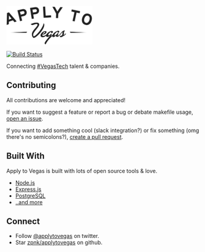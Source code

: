 <a href="https://applyto.vegas">
  <img src="public/images/logo@2x.png" height="100" />
</a>

[![Build Status][travis-ci]](https://travis-ci.org/zpnk/applytovegas)

Connecting [#VegasTech][#vegastech] talent & companies.

## Contributing
All contributions are welcome and appreciated!

If you want to suggest a feature or report a bug or debate makefile usage,
[open an issue](../../issues/new).

If you want to add something cool (slack integration?) or fix something
(omg there's no semicolons?), [create a pull request](../../pulls).

## Built With

Apply to Vegas is built with lots of open source tools & love.

- [Node.js](https://github.com/nodejs/node)
- [Express.js](https://github.com/strongloop/express/)
- [PostgreSQL](https://github.com/postgres/postgres)
- [..and more](package.json)

## Connect

- Follow [@applytovegas](https://twitter.com/applytovegas) on twitter.
- Star [zpnk/applytovegas](https://github.com/zpnk/applytovegas) on github.

[travis-ci]: https://travis-ci.org/zpnk/applytovegas.svg
[#vegastech]: https://twitter.com/search?q=%23vegastech&f=tweets
